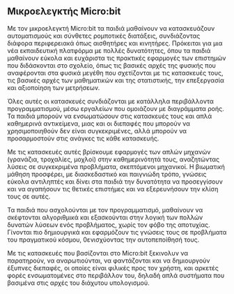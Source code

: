 ## Μικροελεγκτής Micro:bit  

Με τον μικροελεγκτή Micro:bit τα παιδιά μαθαίνουν να κατασκευάζουν αυτοματισμούς και σύνθετες ρομποτικές διατάξεις, 
συνδιάζοντας διάφορα περιφερειακά όπως αισθητήρες και κινητήρες. Πρόκειται για μια νέα εκπαιδευτική πλατφόρμα με πολλές 
δυνατότητες, όπου τα παιδιά μαθαίνουν εύκολα και ευχάριστα τις πρακτικές εφαρμογές των επιστημών που διδάσκονται στο 
σχολείο, όπως τις βασικές αρχές της φυσικής που αναφέρονται στα φυσικά μεγέθη που σχετίζονται με τις κατασκευές τους, 
τις βασικές αρχές των μαθηματικών και της στατιστικής, την επεξεργασία και αξιοποίηση των μετρήσεων. 

Όλες αυτές οι κατασκευές συνδιάζονται με κατάλληλα περιβάλλοντα προγραμματισμού, μέσω εργαλείων που ομοιάζουν με διαγράμματα
ροής. Τα παιδιά μπορούν να ενσωματώσουν στις κατασκευές τους και απλά καθημερινά αντικείμενα, μιας και οι διεπαφές που μπορούν
να χρησιμοποιηθούν δεν είναι συγκεκριμένες, αλλά μπορούν να προσαρμοστούν στις ανάγκες τις κάθε κατασκευής.  

Με τις κατασκευές αυτές βρίσκουμε εφαρμογές των απλών μηχανών (γρανάζια, τροχαλίες, μοχλοί) στην καθημερινότητά τους, 
αναζητώντας λύσεις σε συγκεκριμένα προβλήματα, σκεπτόμενοι μηχανικοί. Η βιωματική μάθηση προσφέρει, με διασκεδαστικό και 
παιγνιώδη τρόπο, γνώσεις εύκολα αντιληπτές και δίνει στα παιδιά την δυνατότητα να προσεγγίσουν και να αγαπήσουν τις θετικές 
επιστήμες και να εξερευνήσουν την κλίση τους σε αυτές.

Τα παιδιά που ασχολούνται με τον προγραμματισμό, μαθαίνουν να σκέφτονται αλγοριθμικά και εξασκούνται στην λογική των πολλών 
δυνατών λύσεων ενός προβλήματος, χωρίς τον φόβο της αποτυχίας. Γίνονται πιο δημιουργικά και εφαρμόζουν τις γνώσεις τους σε 
προβλήματα του πραγματικού κόσμου, 0ενισχύοντας την αυτοπεποίθησή τους.

Με τις κατασκευές που βασίζονται στο Micro:bit ξεκινολυν να παρατηρούν, να αναρωτιούνται, να φαντάζονται και να δημιουργούν 
έξυπνες διεπαφές, οι οποίες είναι φιλικές προς τον χρήστη, και αρκετές φορές ενσωματομένες στο περιβάλλον του, δηλαδή απλά 
συστήματα που βασιμένα στις αρχές του διάχυτου υπολογισμού.
